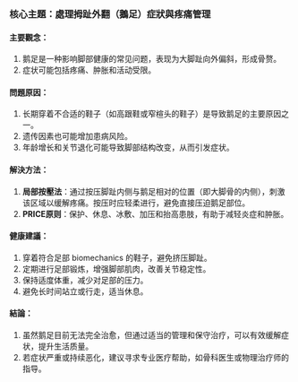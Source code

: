 ### 核心主題：處理拇趾外翻（鵝足）症狀與疼痛管理

#### 主要觀念：
1. 鹅足是一种影响脚部健康的常见问题，表现为大脚趾向外偏斜，形成骨赘。
2. 症状可能包括疼痛、肿胀和活动受限。

#### 問題原因：
1. 长期穿着不合适的鞋子（如高跟鞋或窄楦头的鞋子）是导致鹅足的主要原因之一。
2. 遗传因素也可能增加患病风险。
3. 年龄增长和关节退化可能导致脚部结构改变，从而引发症状。

#### 解決方法：
1. **局部按壓法**：通过按压脚趾内侧与鹅足相对的位置（即大脚骨的内侧），刺激该区域以缓解疼痛。按压时应轻柔进行，避免直接压迫鹅足部位。
2. **PRICE原则**：保护、休息、冰敷、加压和抬高患肢，有助于减轻炎症和肿胀。

#### 健康建議：
1. 穿着符合足部 biomechanics 的鞋子，避免挤压脚趾。
2. 定期进行足部锻炼，增强脚部肌肉，改善关节稳定性。
3. 保持适度体重，减少对足部的压力。
4. 避免长时间站立或行走，适当休息。

#### 結論：
1. 虽然鹅足目前无法完全治愈，但通过适当的管理和保守治疗，可以有效缓解症状，提升生活质量。
2. 若症状严重或持续恶化，建议寻求专业医疗帮助，如骨科医生或物理治疗师的指导。